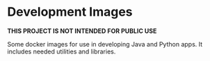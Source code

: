 # Development Images

**THIS PROJECT IS NOT INTENDED FOR PUBLIC USE**

Some docker images for use in developing Java and Python apps.
It includes needed utilities and libraries.
